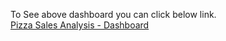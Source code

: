 To See above dashboard you can click below link. <br />
[Pizza Sales Analysis - Dashboard](https://app.powerbi.com/view?r=eyJrIjoiM2NhNTI5ZjItMGE5Zi00ZDg1LWFlZjYtYmEyNzgzZTQyODA0IiwidCI6ImRmODY3OWNkLWE4MGUtNDVkOC05OWFjLWM4M2VkN2ZmOTVhMCJ9)
